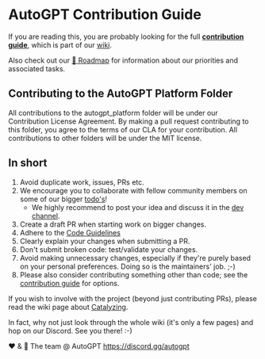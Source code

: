 # AutoGPT Contribution Guide
If you are reading this, you are probably looking for the full **[contribution guide]**,
which is part of our [wiki].

Also check out our [🚀 Roadmap][roadmap] for information about our priorities and associated tasks.
<!-- You can find our immediate priorities and their progress on our public [kanban board]. -->

[contribution guide]: https://github.com/Significant-Gravitas/AutoGPT/wiki/Contributing
[wiki]: https://github.com/Significant-Gravitas/AutoGPT/wiki
[roadmap]: https://github.com/Significant-Gravitas/AutoGPT/discussions/6971
[kanban board]: https://github.com/orgs/Significant-Gravitas/projects/1

## Contributing to the AutoGPT Platform Folder
All contributions to the autogpt_platform folder will be under our Contribution License Agreement. By making a pull request contributing to this folder, you agree to the terms of our CLA for your contribution. All contributions to other folders will be under the MIT license.

## In short
1. Avoid duplicate work, issues, PRs etc.
2. We encourage you to collaborate with fellow community members on some of our bigger
   [todo's][roadmap]!
   * We highly recommend to post your idea and discuss it in the [dev channel].
3. Create a draft PR when starting work on bigger changes.
4. Adhere to the [Code Guidelines]
5. Clearly explain your changes when submitting a PR.
6. Don't submit broken code: test/validate your changes.
7. Avoid making unnecessary changes, especially if they're purely based on your personal
   preferences. Doing so is the maintainers' job. ;-)
8. Please also consider contributing something other than code; see the
   [contribution guide] for options.

[dev channel]: https://discord.com/channels/1092243196446249134/1095817829405704305
[code guidelines]: https://github.com/Significant-Gravitas/AutoGPT/wiki/Contributing#code-guidelines

If you wish to involve with the project (beyond just contributing PRs), please read the
wiki page about [Catalyzing](https://github.com/Significant-Gravitas/AutoGPT/wiki/Catalyzing).

In fact, why not just look through the whole wiki (it's only a few pages) and
hop on our Discord. See you there! :-)

❤️ & 🔆
The team @ AutoGPT
https://discord.gg/autogpt
